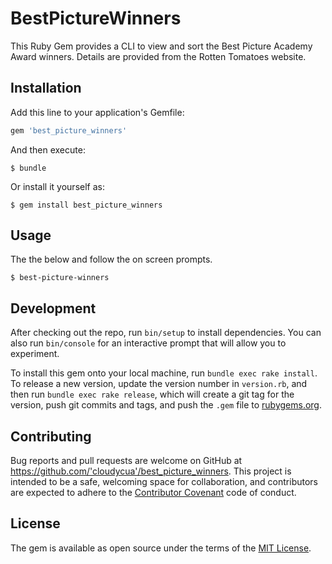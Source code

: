 # BestPictureWinners

This Ruby Gem provides a CLI to view and sort the Best Picture Academy Award winners. Details are provided from the Rotten Tomatoes website.

## Installation

Add this line to your application's Gemfile:

```ruby
gem 'best_picture_winners'
```

And then execute:

    $ bundle

Or install it yourself as:

    $ gem install best_picture_winners

## Usage

The the below and follow the on screen prompts.

    $ best-picture-winners

## Development

After checking out the repo, run `bin/setup` to install dependencies. You can also run `bin/console` for an interactive prompt that will allow you to experiment.

To install this gem onto your local machine, run `bundle exec rake install`. To release a new version, update the version number in `version.rb`, and then run `bundle exec rake release`, which will create a git tag for the version, push git commits and tags, and push the `.gem` file to [rubygems.org](https://rubygems.org).

## Contributing

Bug reports and pull requests are welcome on GitHub at https://github.com/'cloudycua'/best_picture_winners. This project is intended to be a safe, welcoming space for collaboration, and contributors are expected to adhere to the [Contributor Covenant](CODE_OF_CONDUCT.md) code of conduct.

## License

The gem is available as open source under the terms of the [MIT License](LICENSE).
